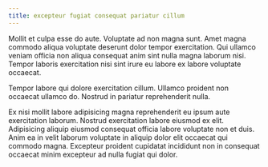 ```yaml
---
title: excepteur fugiat consequat pariatur cillum
---
```


Mollit et culpa esse do aute. Voluptate ad non magna sunt. Amet magna commodo aliqua voluptate deserunt dolor tempor exercitation. Qui ullamco veniam officia non aliqua consequat anim sint nulla magna laborum nisi. Tempor laboris exercitation nisi sint irure eu labore ex labore voluptate occaecat.

Tempor labore qui dolore exercitation cillum. Ullamco proident non occaecat ullamco do. Nostrud in pariatur reprehenderit nulla.

Ex nisi mollit labore adipisicing magna reprehenderit eu ipsum aute exercitation laborum. Nostrud exercitation labore eiusmod ex elit. Adipisicing aliquip eiusmod consequat officia labore voluptate non et duis. Anim ea in velit laborum voluptate in aliquip dolor elit occaecat qui commodo magna. Excepteur proident cupidatat incididunt non in consequat occaecat minim excepteur ad nulla fugiat qui dolor.